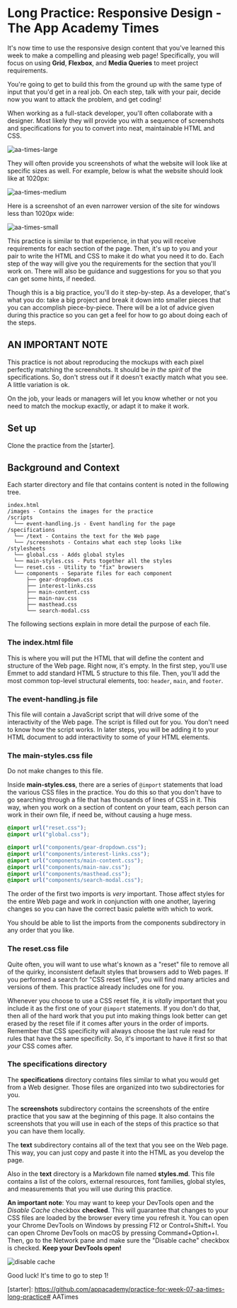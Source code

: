 # Long Practice: Responsive Design - The App Academy Times

It's now time to use the responsive design content that you've learned this week
to make a compelling and pleasing web page! Specifically, you will focus on
using **Grid**, **Flexbox**, and **Media Queries** to meet project requirements.

You're going to get to build this from the ground up with the same type of input
that you'd get in a real job. On each step, talk with your pair, decide now you
want to attack the problem, and get coding!

When working as a full-stack developer, you'll often collaborate with a
designer. Most likely they will provide you with a sequence of screenshots and
specifications for you to convert into neat, maintainable HTML and CSS.

![aa-times-large][aa-times-large]

They will often provide you screenshots of what the website will look like at
specific sizes as well. For example, below is what the website should look like
at 1020px:

![aa-times-medium][aa-times-medium]

Here is a screenshot of an even narrower version of the site for windows less
than 1020px wide:

![aa-times-small][aa-times-small]

This practice is similar to that experience, in that you will receive
requirements for each section of the page. Then, it's up to you and your pair to
write the HTML and CSS to make it do what you need it to do. Each step of the
way will give you the requirements for the section that you'll work on. There
will also be guidance and suggestions for you so that you can get some hints, if
needed.

Though this is a big practice, you'll do it step-by-step. As a developer, that's
what you do: take a big project and break it down into smaller pieces that you
can accomplish piece-by-piece. There will be a lot of advice given during this
practice so you can get a feel for how to go about doing each of the steps.

## AN IMPORTANT NOTE

This practice is not about reproducing the mockups with each pixel perfectly
matching the screenshots. It should be _in the spirit_ of the specifications.
So, don't stress out if it doesn't exactly match what you see. A little
variation is ok.

On the job, your leads or managers will let you know whether or not you
need to match the mockup exactly, or adapt it to make it work.

## Set up

Clone the practice from the [starter].

## Background and Context

Each starter directory and file that contains content is noted in the following
tree.

```plaintext
index.html
/images - Contains the images for the practice
/scripts
  └── event-handling.js - Event handling for the page
/specifications
  └── /text - Contains the text for the Web page
  └── /screenshots - Contains what each step looks like
/stylesheets
  └── global.css - Adds global styles
  └── main-styles.css - Puts together all the styles
  └── reset.css - Utility to "fix" browsers
  └── components - Separate files for each component
      ├── gear-dropdown.css
      ├── interest-links.css
      ├── main-content.css
      ├── main-nav.css
      ├── masthead.css
      └── search-modal.css
```

The following sections explain in more detail the purpose of each file.

### The index.html file

This is where you will put the HTML that will define the content and structure
of the Web page. Right now, it's empty. In the first step, you'll use Emmet to
add standard HTML 5 structure to this file. Then, you'll add the most common
top-level structural elements, too: `header`, `main`, and `footer`.

### The event-handling.js file

This file will contain a JavaScript script that will drive some of the
interactivity of the Web page. The script is filled out for you. You don't need
to know how the script works. In later steps, you will be adding it to your HTML
document to add interactivity to some of your HTML elements.

### The main-styles.css file

Do not make changes to this file.

Inside **main-styles.css**, there are a series of `@import` statements that load
the various CSS files in the practice. You do this so that you don't have to go
searching through a file that has thousands of lines of CSS in it. This way,
when you work on a section of content on your team, each person can work in
their own file, if need be, without causing a huge mess.

```css
@import url("reset.css");
@import url("global.css");

@import url("components/gear-dropdown.css");
@import url("components/interest-links.css");
@import url("components/main-content.css");
@import url("components/main-nav.css");
@import url("components/masthead.css");
@import url("components/search-modal.css");
```

The order of the first two imports is _very_ important. Those affect styles
for the entire Web page and work in conjunction with one another, layering
changes so you can have the correct basic palette with which to work.

You should be able to list the imports from the components subdirectory in any
order that you like.

### The reset.css file

Quite often, you will want to use what's known as a "reset" file to remove all
of the quirky, inconsistent default styles that browsers add to Web pages. If
you performed a search for "CSS reset files", you will find many articles and
versions of them. This practice already includes one for you.

Whenever you choose to use a CSS reset file, it is _vitally_ important that you
include it as the first one of your `@import` statements. If you don't do that,
then all of the hard work that you put into making things look better can get
erased by the reset file if it comes after yours in the order of imports.
Remember that CSS specificity will always choose the last rule read for rules
that have the same specificity. So, it's important to have it first so that
_your_ CSS comes after.

### The specifications directory

The **specifications** directory contains files similar to what you would get
from a Web designer. Those files are organized into two subdirectories for you.

The **screenshots** subdirectory contains the screenshots of the entire practice
that you saw at the beginning of this page. It also contains the screenshots
that you will use in each of the steps of this practice so that you can have
them locally.

The **text** subdirectory contains all of the text that you see on the Web page.
This way, you can just copy and paste it into the HTML as you develop the page.

Also in the **text** directory is a Markdown file named **styles.md**. This file
contains a list of the colors, external resources, font families, global styles,
and measurements that you will use during this practice.

**An important note**: You may want to keep your DevTools open and the _Disable
Cache_ checkbox **checked**. This will guarantee that changes to your CSS files
are loaded by the browser every time you refresh it. You can open your Chrome
DevTools on Windows by pressing F12 or Control+Shift+I. You can open Chrome
DevTools on macOS by pressing Command+Option+I. Then, go to the Network pane and
make sure the "Disable cache" checkbox is checked. **Keep your DevTools open!**

![disable cache]

Good luck! It's time to go to step 1!

[aa-times-small]: https://appacademy-open-assets.s3-us-west-1.amazonaws.com/Module-Responsive-Design/response-design-projects/aa-times/assets/1000px-mobile-aa-times.png
[aa-times-medium]: https://appacademy-open-assets.s3-us-west-1.amazonaws.com/Module-Responsive-Design/response-design-projects/aa-times/assets/1020px-aa-times.png
[aa-times-large]: https://appacademy-open-assets.s3-us-west-1.amazonaws.com/Module-Responsive-Design/response-design-projects/aa-times/assets/1230px-full-aa-times.png
[disable cache]: https://appacademy-open-assets.s3-us-west-1.amazonaws.com/Module-Responsive-Design/response-design-projects/aa-times/assets/devtools-enable-cache.png
[starter]: https://github.com/appacademy/practice-for-week-07-aa-times-long-practice# AATimes
